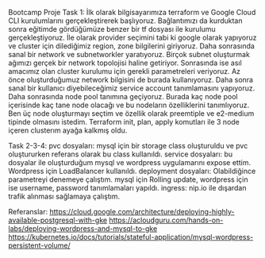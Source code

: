Bootcamp Proje
Task 1: İlk olarak bilgisayarımıza terraform ve Google Cloud CLI kurulumlarını gerçekleştirerek başlıyoruz. Bağlantımızı da kurduktan sonra eğitimde gördüğümüze benzer bir tf dosyası ile kurulumu gerçekleştiyoruz. İle olarak provider seçimini tabi ki google olarak yapıyoruz ve cluster için dilediğimiz region, zone bilgilerini giriyoruz. Daha sonrasında sanal bir network ve subnetworkler yaratıyoruz. Birçok subnet oluşturmak ağımızı gerçek bir network topolojisi haline getiriyor. Sonrasında ise asıl amacımız olan cluster kurulumu için gerekli parametreleri veriyoruz. Az önce oluşturduğumuz network bilgisini de burada kullanıyoruz. Daha sonra sanal bir kullanıcı diyebileceğimiz service account tanımlamasını yapıyoruz. Daha sonrasında node pool tanımına geçiyoruz. Burada kaç node pool içerisinde kaç tane node olacağı ve bu nodeların özelliklerini tanımlıyoruz. Ben üç node oluşturmayı seçtim ve özellik olarak preemtiple ve e2-medium tipinde olmasını istedim. Terraform init, plan, apply komutları ile 3 node içeren clusterım ayağa kalkmış oldu. 

Task 2-3-4: 
pvc dosyaları: mysql için bir storage class oluşturuldu ve pvc oluştururken referans olarak bu class kullanıldı. 
service dosyaları: bu dosyalar ile oluşturduğum mysql ve wordpress uygulamarını expose ettim. Wordpress için LoadBalancer kullanıldı.
deployment dosyaları: Olabildiğince parametreyi denemeye çalıştım. mysql için Rolling update, wordpress için ise username, password tanımlamaları yapıldı.
ingress: nip.io ile dışardan trafik alınması sağlamaya çalıştım.

Referanslar:
https://cloud.google.com/architecture/deploying-highly-available-postgresql-with-gke
https://acloudguru.com/hands-on-labs/deploying-wordpress-and-mysql-to-gke
https://kubernetes.io/docs/tutorials/stateful-application/mysql-wordpress-persistent-volume/
